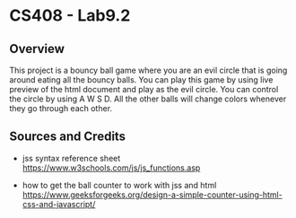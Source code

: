 # CS408 - Lab9.2

## Overview

This project is a bouncy ball game where you are an evil circle that is going around eating all the bouncy balls. You
can play this game by using live preview of the html document and play as the evil circle. You can control the circle
by using A W S D. All the other balls will change colors whenever they go through each other.

## Sources and Credits

- jss syntax reference sheet
https://www.w3schools.com/js/js_functions.asp

- how to get the ball counter to work with jss and html
https://www.geeksforgeeks.org/design-a-simple-counter-using-html-css-and-javascript/

